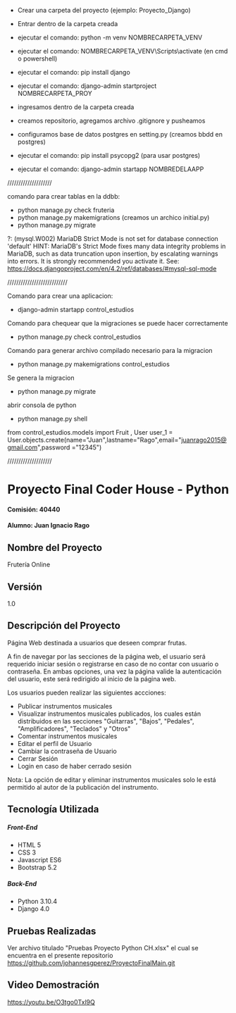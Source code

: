 * Crear una carpeta del proyecto (ejemplo: Proyecto_Django)
* Entrar dentro de la carpeta creada
* ejecutar el comando: python -m venv NOMBRECARPETA_VENV
* ejecutar el comando: NOMBRECARPETA_VENV\Scripts\activate (en cmd o powershell)
* ejecutar el comando: pip install django
* ejecutar el comando: django-admin startproject  NOMBRECARPETA_PROY
* ingresamos dentro de la carpeta creada
* creamos repositorio, agregamos archivo .gitignore y pusheamos
* configuramos base de datos postgres en setting.py (creamos bbdd en postgres)
* ejecutar el comando: pip install psycopg2 (para usar postgres)

* ejecutar el comando: django-admin startapp NOMBREDELAAPP

////////////////////

comando para crear tablas en la ddbb:

* python manage.py check fruteria 
* python manage.py makemigrations (creamos un archico initial.py)
* python manage.py migrate

?: (mysql.W002) MariaDB Strict Mode is not set for database connection 'default'
        HINT: MariaDB's Strict Mode fixes many data integrity problems in MariaDB, such as data truncation upon insertion, by escalating warnings into errors. It is strongly recommended you activate it. See: https://docs.djangoproject.com/en/4.2/ref/databases/#mysql-sql-mode


///////////////////////////

Comando para crear una aplicacion:

* django-admin startapp control_estudios

Comando para chequear que la migraciones se puede hacer correctamente

* python manage.py check control_estudios

Comando para generar archivo compilado necesario para la migracion 

* python manage.py makemigrations control_estudios

Se genera la migracion

* python manage.py migrate

abrir consola de python

* python manage.py shell

from control_estudios.models import Fruit , User
user_1 = User.objects.create(name="Juan",lastname="Rago",email="juanrago2015@gmail.com",password ="12345") 

////////////////////

# Proyecto Final Coder House - Python
#### Comisión: 40440
#### Alumno: Juan Ignacio Rago

## Nombre del Proyecto
Frutería Online

## Versión
1.0

## Descripción del Proyecto
Página Web destinada a usuarios que deseen comprar frutas.

A fin de navegar por las secciones de la página web, el usuario será requerido iniciar sesión o registrarse en caso de no contar con usuario o contraseña. En ambas opciones, una vez la página valide la autenticación del usuario, este será redirigido al inicio de la página web.

Los usuarios pueden realizar las siguientes accciones:
- Publicar instrumentos musicales
- Visualizar instrumentos musicales publicados, los cuales están distribuidos en las secciones "Guitarras", "Bajos", "Pedales", "Amplificadores", "Teclados" y "Otros"
- Comentar instrumentos musicales
- Editar el perfil de Usuario
- Cambiar la contraseña de Usuario
- Cerrar Sesión
- Login en caso de haber cerrado sesión

Nota: La opción de editar y eliminar instrumentos musicales solo le está permitido al autor de la publicación del instrumento.

## Tecnología Utilizada

##### Front-End
- HTML 5
- CSS 3
- Javascript ES6
- Bootstrap 5.2

##### Back-End
- Python 3.10.4
- Django 4.0

## Pruebas Realizadas

Ver archivo titulado "Pruebas Proyecto Python CH.xlsx" el cual se encuentra en el presente repositorio https://github.com/johannesgperez/ProyectoFinalMain.git

## Video Demostración

https://youtu.be/O3tgo0Txl9Q

